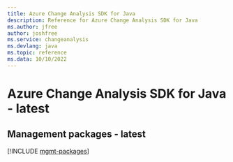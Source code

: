 ```yaml
---
title: Azure Change Analysis SDK for Java
description: Reference for Azure Change Analysis SDK for Java
ms.author: jfree
author: joshfree
ms.service: changeanalysis
ms.devlang: java
ms.topic: reference
ms.data: 10/10/2022
---
```

# Azure Change Analysis SDK for Java - latest

## Management packages - latest
[!INCLUDE [mgmt-packages](change-analysis-mgmt-index.md)]